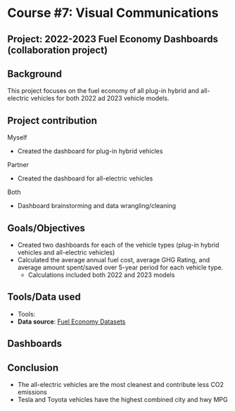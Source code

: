 # Course #7: Visual Communications
## Project: 2022-2023 Fuel Economy Dashboards (collaboration project)

## Background
This project focuses on the fuel economy of all plug-in hybrid and all-electric vehicles for both 2022 ad 2023 vehicle models.

## Project contribution
Myself
 - Created the dashboard for plug-in hybrid vehicles
 
Partner
 - Created the dashboard for all-electric vehicles
 
Both
 - Dashboard brainstorming and data wrangling/cleaning
 
## Goals/Objectives
* Created two dashboards for each of the vehicle types (plug-in hybrid vehicles and all-electric vehicles)
* Calculated the average annual fuel cost, average GHG Rating, and average amount spent/saved over 5-year period for each vehicle type.
    - Calculations included both 2022 and 2023 models


## Tools/Data used
* Tools: 
* **Data source**: [Fuel Economy Datasets](https://www.fueleconomy.gov/feg/download.shtml)

## Dashboards

## Conclusion
 - The all-electric vehicles are the most cleanest and contribute less CO2 emissions
 - Tesla and Toyota vehicles have the highest combined city and hwy MPG 